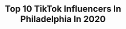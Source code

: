 ---
title: Top 10 TikTok Influencers In Philadelphia In 2020
description: >-
  Find top TikTok influencers in Philadelphia in 2020. Most popular hashtags: #randomthings #coronavirus #maketheleap #greenscreen.
platform: TikTok
profiles:
  - username: "jamesmarchiano"
    fullname: >-
      James Marchiano
    location: "United States"
    followers: 100202
    engagement: 2340
    commentsToLikes: 0.035082
    id: ck94mrwru3z5b0j78qs7gqkbj
    verified: false
    hashtags: "#fyp, #coronavirus"
  - username: "philadelphiajewel"
    fullname: >-
      philadelphiajewelrya
    location: "United States"
    followers: 5596
    engagement: 1084
    commentsToLikes: 0.047603
    id: cka7v9cmsv8tp0i78bfrtqc65
    verified: false
    hashtags: "#healthyrecipe, #jewelry, #funfacts, #allstarmoment"
  - username: "sixers"
    fullname: >-
      Philadelphia 76ers
    location: "United States"
    followers: 207612
    engagement: 1635
    commentsToLikes: 0.012407
    id: ck8kgpk1ijit30j78nc027zly
    verified: true
    hashtags: "#glowup, #bensimmons, #copyme, #euro"
  - username: "drunk_photography"
    fullname: >-
      Gunnar Michels
    location: "United States"
    followers: 22919
    engagement: 1168
    commentsToLikes: 0.032775
    id: ckacgv6gkwsyg0i78mpk45d9f
    verified: false
    hashtags: "#myphotography, #lifeonthefarm, #happyathome, #smallgestures"
  - username: "thestrangeandunusual"
    fullname: >-
      S&U Oddities Parlor 
    location: "United States"
    followers: 30961
    engagement: 1736
    commentsToLikes: 0.011114
    id: ck8f6dfms2c6f0j785pae7mng
    verified: false
    hashtags: "#wicca, #maketheleap, #strange, #howidothings"
  - username: "freshprinceofnohair"
    fullname: >-
      Tyler Renfrow
    location: "United States"
    followers: 784397
    engagement: 2022
    commentsToLikes: 0.008102
    id: ck8hqjbw14f700j78covln916
    verified: false
    hashtags: "#jamsession, #beautyhaul, #bedroomcheck, #everydayscience"
  - username: "mrs_nohair"
    fullname: >-
      Mrs_nohair
    location: "United States"
    followers: 105655
    engagement: 1370
    commentsToLikes: 0.022207
    id: cka9o12s65bix0i78qhky0yl3
    verified: false
    hashtags: "#letmetouchit, #baebae, #weplaying, #foryourpage"
  - username: "stephenbulman"
    fullname: >-
      Stephen Bulman
    location: "United States"
    followers: 5287
    engagement: 949
    commentsToLikes: 0.056650
    id: ck9gklxnpjwy70j78i8ovt8yh
    verified: false
    hashtags: "#randomthings, #practice, #quarentine, #song"
  - username: "usa_trucker_786"
    fullname: >-
      ❤︎ U͜͡S͜͡A͜͡ 🇺🇸♥︎
    location: "United States"
    followers: 17735
    engagement: 505
    commentsToLikes: 0.025300
    id: cka0r0iief0a90i78y359wg1y
    verified: false
    hashtags: "#sport, #jatt, #waheguru, #haritikroshan"
  - username: "stevedampman"
    fullname: >-
      stevedampman
    location: "United States"
    followers: 136775
    engagement: 1121
    commentsToLikes: 0.015256
    id: ck8kgpku4jiyk0j781vrg26x9
    verified: false
    hashtags: "#video, #disposable, #help, #photog"
---